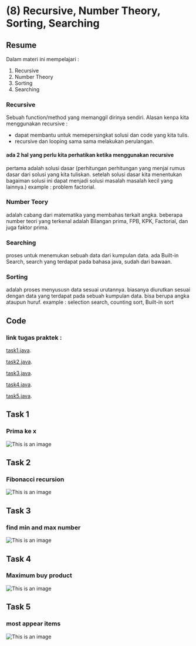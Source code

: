 # (8) Recursive, Number Theory, Sorting, Searching
## Resume
Dalam materi ini mempelajari :
1. Recursive
2. Number Theory
3. Sorting
4. Searching

### Recursive
Sebuah function/method yang memanggil dirinya sendiri. Alasan kenpa kita menggunakan recursive :
- dapat membantu untuk memepersingkat solusi dan code yang kita tulis.
- recursive dan looping sama sama melakukan perulangan.

#### ada 2 hal yang perlu kita perhatikan ketika menggunakan recursive
pertama adalah solusi dasar (perhitungan perhitungan yang menjai rumus dasar dari solusi yang kita tuliskan. setelah solusi dasar kita menentukan bagaiman solusi ini dapat menjadi solusi masalah masalah kecil yang lainnya.)
example : problem factorial.

### Number Teory
adalah cabang dari matematika yang membahas terkait angka. beberapa number teori yang terkenal adalah Bilangan prima, FPB, KPK, Factorial, dan juga faktor prima.

### Searching
proses untuk menemukan sebuah data dari kumpulan data. ada Built-in Search, search yang terdapat pada bahasa java, sudah dari bawaan.

### Sorting
adalah proses menyususn data sesuai urutannya. biasanya diurutkan sesuai dengan data yang terdapat pada sebuah kumpulan data. bisa berupa angka ataupun huruf. example : selection search, counting sort, Built-in sort


## Code
### link tugas praktek :
[task1.java](https://github.com/RahmatSetia/AMARTHA/blob/master/src/main/java/com/alta/training/section_8_RecursiveNumberTheorySortingSearching/problem_1_primaKeX.java).

[task2.java](https://github.com/RahmatSetia/AMARTHA/blob/master/src/main/java/com/alta/training/section_8_RecursiveNumberTheorySortingSearching/problem_2_FibonacciRecursive.java).

[task3.java](https://github.com/RahmatSetia/AMARTHA/blob/master/src/main/java/com/alta/training/section_8_RecursiveNumberTheorySortingSearching/problem_3_findMinMaxNumber.java).

[task4.java](https://github.com/RahmatSetia/AMARTHA/blob/master/src/main/java/com/alta/training/section_8_RecursiveNumberTheorySortingSearching/problem_4_maximumBuyProduct.java).

[task5.java](https://github.com/RahmatSetia/AMARTHA/blob/master/src/main/java/com/alta/training/section_8_RecursiveNumberTheorySortingSearching/problem_5_mostAppearItems.java).

## Task 1
### Prima ke x
![This is an image]()
## Task 2
### Fibonacci recursion
![This is an image](https://github.com/RahmatSetia/AMARTHA/blob/master/8_Recursive%2C%20Number%20Theory%2C%20Sorting%2C%20Searching/screenshots/Screenshot_95.png)
## Task 3
### find min and max number
![This is an image]()
## Task 4
### Maximum buy product
![This is an image]()
## Task 5
### most appear items
![This is an image]()
